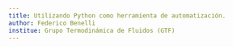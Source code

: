 ```yaml
---
title: Utilizando Python como herramienta de automatización.
author: Federico Benelli
institue: Grupo Termodinámica de Fluidos (GTF)
---
```

